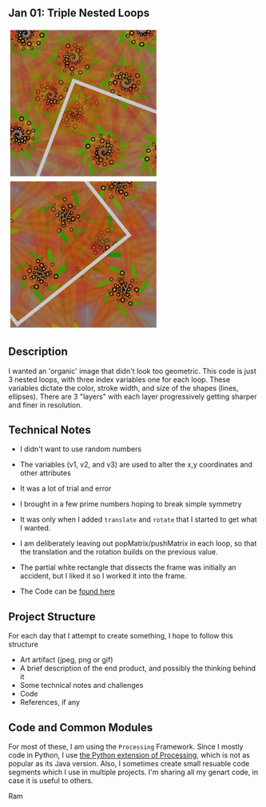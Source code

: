 
## Jan 01: Triple Nested Loops

<img src="images/triple_loop1.png" width="300">
<img src="images/triple_nested7.png" width="300">

## Description
I wanted an 'organic' image that didn't look too geometric. This code is just 3 nested loops, with three index variables one for each loop. These variables dictate the color, stroke width, and size of the shapes (lines, ellipses). There are 3 "layers" with each layer progressively getting sharper and finer in resolution.

## Technical Notes
- I didn't want to use random numbers
- The variables (v1, v2, and v3) are used to alter the x,y coordinates and other attributes
- It was a lot of trial and error
- I brought in a few prime numbers hoping to break simple symmetry
- It was only when I added `translate` and `rotate` that I started to get what I wanted.
- I am deliberately leaving out popMatrix/pushMatrix in each loop, so that the translation and the rotation builds on the previous value.
- The partial white rectangle that dissects the frame was initially an accident, but I liked it so I worked it into the frame.

- The Code can be [found here](Jan01_Triple_Nested_Loops)

## Project Structure

For each day that I attempt to create something, I hope to follow this structure
- Art artifact (jpeg, png or gif)
- A brief description of the end product, and possibly the thinking behind it
- Some technical notes and challenges
- Code
- References, if any

## Code and Common Modules

For most of these, I am using the `Processing` Framework. Since I mostly code in Python, I use [the Python extension of Processing](https://py.processing.org/reference/), which is not as popular as its Java version. Also, I sometimes create small resuable code segments
which I use in multiple projects. I'm sharing all my genart code, in case it is useful to others.

Ram